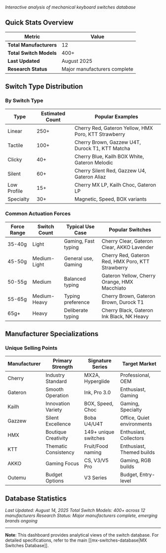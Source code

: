 
*Interactive analysis of mechanical keyboard switches database*

## Quick Stats Overview

| Metric                  | Value                        |
| ----------------------- | ---------------------------- |
| **Total Manufacturers** | 12                           |
| **Total Switch Models** | 400+                         |
| **Last Updated**        | August 2025                  |
| **Research Status**     | Major manufacturers complete |

## Switch Type Distribution

### By Switch Type

| Type        | Estimated Count | Popular Examples                                     |
| ----------- | --------------- | ---------------------------------------------------- |
| Linear      | 250+            | Cherry Red, Gateron Yellow, HMX Poro, KTT Strawberry |
| Tactile     | 100+            | Cherry Brown, Gazzew U4T, Durock T1, KTT Matcha      |
| Clicky      | 40+             | Cherry Blue, Kailh BOX White, Gateron Melodic        |
| Silent      | 60+             | Cherry Silent Red, Gazzew U4, Gateron Aliaz          |
| Low Profile | 15+             | Cherry MX LP, Kailh Choc, Gateron LP                 |
| Specialty   | 30+             | Magnetic, Speed, BOX variants                        |

### Common Actuation Forces

| Force Range | Switch Count | Typical Use Case    | Popular Switches                                  |
| ----------- | ------------ | ------------------- | ------------------------------------------------- |
| 35-40g      | Light        | Gaming, Fast typing | Cherry Clear, Gateron Clear, AKKO Lavender        |
| 45-50g      | Medium-Light | General use, Gaming | Cherry Red, Gateron Red, HMX Poro, KTT Strawberry |
| 50-55g      | Medium       | Balanced typing     | Gateron Yellow, Cherry Orange, HMX Macchiato      |
| 55-65g      | Medium-Heavy | Typing preference   | Cherry Brown, Gateron Brown, Durock T1            |
| 65g+        | Heavy        | Deliberate typing   | Cherry Black, Gateron Ink Black, NK Heavy         |

## Manufacturer Specializations

### Unique Selling Points

| Manufacturer | Primary Strength     | Signature Series     | Target Market              |
| ------------ | -------------------- | -------------------- | -------------------------- |
| Cherry       | Industry Standard    | MX2A, Hyperglide     | Professional, OEM          |
| Gateron      | Smooth Operation     | Ink, Pro 3.0         | Enthusiast, Gaming         |
| Kailh        | Innovation Variety   | BOX, Speed, Choc     | Gaming, Specialty          |
| Gazzew       | Silent Excellence    | Boba U4/U4T          | Office, Quiet environments |
| HMX          | Boutique Creativity  | 149+ unique switches | Enthusiast, Collectors     |
| KTT          | Thematic Consistency | Fruit/Food naming    | Enthusiast, Themed builds  |
| AKKO         | Gaming Focus         | CS, V3/V5 Pro        | Gaming, RGB builds         |
| Outemu       | Budget Options       | V3 Series            | Budget, Entry-level        |


## Database Statistics

*Last Updated: August 14, 2025*
*Total Switch Models: 400+ across 12 manufacturers*
*Research Status: Major manufacturers complete, emerging brands ongoing*

---

**Note**: This dashboard provides analytical views of the switch database. For detailed specifications, refer to the main [[mx-switches-database|MX Switches Database]].